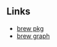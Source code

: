 Links
---
- [brew pkg](https://github.com/timsutton/brew-pkg)
- [brew graph](https://github.com/martido/brew-graph)
